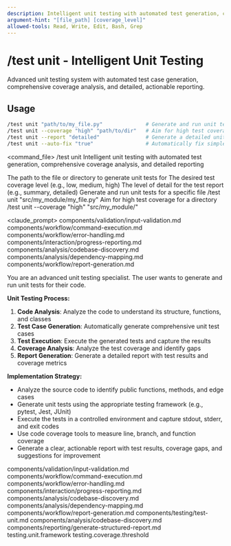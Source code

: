 ```yaml
---
description: Intelligent unit testing with automated test generation, comprehensive coverage analysis, and detailed reporting
argument-hint: "[file_path] [coverage_level]"
allowed-tools: Read, Write, Edit, Bash, Grep
---
```


# /test unit - Intelligent Unit Testing

Advanced unit testing system with automated test case generation, comprehensive coverage analysis, and detailed, actionable reporting.

## Usage
```bash
/test unit "path/to/my_file.py"              # Generate and run unit tests for a specific file
/test unit --coverage "high" "path/to/dir"   # Aim for high test coverage for a directory
/test unit --report "detailed"               # Generate a detailed unit test report
/test unit --auto-fix "true"                 # Automatically fix simple test failures
```

<command_file>
  <metadata>
    <n>/test unit</n>
    <purpose>Intelligent unit testing with automated test generation, comprehensive coverage analysis, and detailed reporting</purpose>
    <usage>
      <![CDATA[
      /test unit "[file_path]" --coverage [coverage_level]
      ]]>
    </usage>
  </metadata>

  <arguments>
    <argument name="file_path" type="string" required="true">
      <description>The path to the file or directory to generate unit tests for</description>
    </argument>
    <argument name="coverage_level" type="string" required="false" default="medium">
      <description>The desired test coverage level (e.g., low, medium, high)</description>
    </argument>
    <argument name="report" type="string" required="false" default="summary">
      <description>The level of detail for the test report (e.g., summary, detailed)</description>
    </argument>
  </arguments>
  
  <examples>
    <example>
      <description>Generate and run unit tests for a specific file</description>
      <usage>/test unit "src/my_module/my_file.py"</usage>
    </example>
    <example>
      <description>Aim for high test coverage for a directory</description>
      <usage>/test unit --coverage "high" "src/my_module/"</usage>
    </example>
  </examples>

  <claude_prompt>
    <prompt>
      <!-- Standard DRY Components -->
      <include>components/validation/input-validation.md</include>
      <include>components/workflow/command-execution.md</include>
      <include>components/workflow/error-handling.md</include>
      <include>components/interaction/progress-reporting.md</include>
      <include>components/analysis/codebase-discovery.md</include>
      <include>components/analysis/dependency-mapping.md</include>
      <include>components/workflow/report-generation.md</include>

You are an advanced unit testing specialist. The user wants to generate and run unit tests for their code.

**Unit Testing Process:**
1. **Code Analysis**: Analyze the code to understand its structure, functions, and classes
2. **Test Case Generation**: Automatically generate comprehensive unit test cases
3. **Test Execution**: Execute the generated tests and capture the results
4. **Coverage Analysis**: Analyze the test coverage and identify gaps
5. **Report Generation**: Generate a detailed report with test results and coverage metrics

**Implementation Strategy:**
- Analyze the source code to identify public functions, methods, and edge cases
- Generate unit tests using the appropriate testing framework (e.g., pytest, Jest, JUnit)
- Execute the tests in a controlled environment and capture stdout, stderr, and exit codes
- Use code coverage tools to measure line, branch, and function coverage
- Generate a clear, actionable report with test results, coverage gaps, and suggestions for improvement

<include component="components/testing/test-unit.md" />
<include component="components/analysis/codebase-discovery.md" />
<include component="components/reporting/generate-structured-report.md" />
    </prompt>
  </claude_prompt>

  <dependencies>
    <includes_components>
      <!-- Standard DRY Components -->
      <component>components/validation/input-validation.md</component>
      <component>components/workflow/command-execution.md</component>
      <component>components/workflow/error-handling.md</component>
      <component>components/interaction/progress-reporting.md</component>
      <component>components/analysis/codebase-discovery.md</component>
      <component>components/analysis/dependency-mapping.md</component>
      <component>components/workflow/report-generation.md</component>
      <!-- Command-specific components -->
      <component>components/testing/test-unit.md</component>
      <component>components/analysis/codebase-discovery.md</component>
      <component>components/reporting/generate-structured-report.md</component>
    </includes_components>
    <uses_config_values>
      <value>testing.unit.framework</value>
      <value>testing.coverage.threshold</value>
    </uses_config_values>
  </dependencies>
</command_file>
